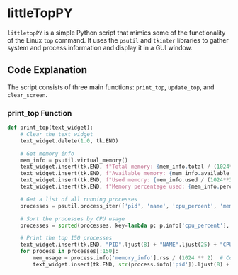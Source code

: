 # littleTopPY

`littletopPY` is a simple Python script that mimics some of the functionality of the Linux `top` command. It uses the `psutil` and `tkinter` libraries to gather system and process information and display it in a GUI window.

## Code Explanation

The script consists of three main functions: `print_top`, `update_top`, and `clear_screen`.

### print_top Function

```python
def print_top(text_widget):
    # Clear the text widget
    text_widget.delete(1.0, tk.END)

    # Get memory info
    mem_info = psutil.virtual_memory()
    text_widget.insert(tk.END, f"Total memory: {mem_info.total / (1024**3):.2f} GB\n")
    text_widget.insert(tk.END, f"Available memory: {mem_info.available / (1024**3):.2f} GB\n")
    text_widget.insert(tk.END, f"Used memory: {mem_info.used / (1024**3):.2f} GB\n")
    text_widget.insert(tk.END, f"Memory percentage used: {mem_info.percent}%\n\n")

    # Get a list of all running processes
    processes = psutil.process_iter(['pid', 'name', 'cpu_percent', 'memory_info'])

    # Sort the processes by CPU usage
    processes = sorted(processes, key=lambda p: p.info['cpu_percent'], reverse=True)

    # Print the top 150 processes
    text_widget.insert(tk.END, "PID".ljust(8) + "NAME".ljust(25) + "CPU %".ljust(10) + "MEM USAGE (in MB)\n")
    for process in processes[:150]:
        mem_usage = process.info['memory_info'].rss / (1024 ** 2)  # Convert memory usage to MB
        text_widget.insert(tk.END, str(process.info['pid']).ljust(8) + process.info['name'].ljust(25) + str(process.info['cpu_percent']).ljust(10) + f"{mem_usage:.2f}\n")

